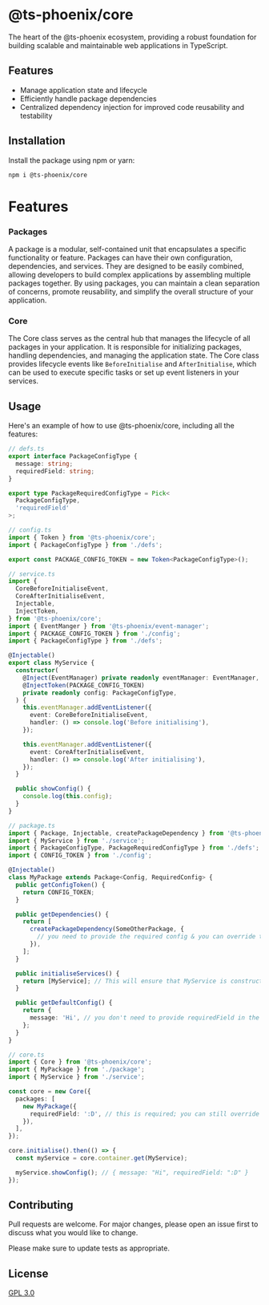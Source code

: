 # @ts-phoenix/core

The heart of the @ts-phoenix ecosystem, providing a robust foundation for building scalable and maintainable web applications in TypeScript.

## Features

- Manage application state and lifecycle
- Efficiently handle package dependencies
- Centralized dependency injection for improved code reusability and testability

## Installation

Install the package using npm or yarn:

```
npm i @ts-phoenix/core
```

# Features

### Packages

A package is a modular, self-contained unit that encapsulates a specific functionality or feature. Packages can have their own configuration, dependencies, and services. They are designed to be easily combined, allowing developers to build complex applications by assembling multiple packages together. By using packages, you can maintain a clean separation of concerns, promote reusability, and simplify the overall structure of your application.

### Core

The Core class serves as the central hub that manages the lifecycle of all packages in your application. It is responsible for initializing packages, handling dependencies, and managing the application state. The Core class provides lifecycle events like `BeforeInitialise` and `AfterInitialise`, which can be used to execute specific tasks or set up event listeners in your services.

## Usage

Here's an example of how to use @ts-phoenix/core, including all the features:

```ts
// defs.ts
export interface PackageConfigType {
  message: string;
  requiredField: string;
}

export type PackageRequiredConfigType = Pick<
  PackageConfigType,
  'requiredField'
>;
```

```ts
// config.ts
import { Token } from '@ts-phoenix/core';
import { PackageConfigType } from './defs';

export const PACKAGE_CONFIG_TOKEN = new Token<PackageConfigType>();
```

```ts
// service.ts
import {
  CoreBeforeInitialiseEvent,
  CoreAfterInitialiseEvent,
  Injectable,
  InjectToken,
} from '@ts-phoenix/core';
import { EventManger } from '@ts-phoenix/event-manager';
import { PACKAGE_CONFIG_TOKEN } from './config';
import { PackageConfigType } from './defs';

@Injectable()
export class MyService {
  constructor(
    @Inject(EventManager) private readonly eventManager: EventManager,
    @InjectToken(PACKAGE_CONFIG_TOKEN)
    private readonly config: PackageConfigType,
  ) {
    this.eventManager.addEventListener({
      event: CoreBeforeInitialiseEvent,
      handler: () => console.log('Before initialising'),
    });

    this.eventManager.addEventListener({
      event: CoreAfterInitialiseEvent,
      handler: () => console.log('After initialising'),
    });
  }

  public showConfig() {
    console.log(this.config);
  }
}
```

```ts
// package.ts
import { Package, Injectable, createPackageDependency } from '@ts-phoenix/core';
import { MyService } from './service';
import { PackageConfigType, PackageRequiredConfigType } from './defs';
import { CONFIG_TOKEN } from './config';

@Injectable()
class MyPackage extends Package<Config, RequiredConfig> {
  public getConfigToken() {
    return CONFIG_TOKEN;
  }

  public getDependencies() {
    return [
      createPackageDependency(SomeOtherPackage, {
        // you need to provide the required config & you can override the default one
      }),
    ];
  }

  public initialiseServices() {
    return [MyService]; // This will ensure that MyService is constructed before emitting Core lifecycle events
  }

  public getDefaultConfig() {
    return {
      message: 'Hi', // you don't need to provide requiredField in the default config
    };
  }
}
```

```ts
// core.ts
import { Core } from '@ts-phoenix/core';
import { MyPackage } from './package';
import { MyService } from './service';

const core = new Core({
  packages: [
    new MyPackage({
      requiredField: ':D', // this is required; you can still override "message" too
    }),
  ],
});

core.initialise().then(() => {
  const myService = core.container.get(MyService);

  myService.showConfig(); // { message: "Hi", requiredField: ":D" }
});
```

## Contributing

Pull requests are welcome. For major changes, please open an issue first to discuss what you would like to change.

Please make sure to update tests as appropriate.

## License

[GPL 3.0](https://choosealicense.com/licenses/gpl-3.0/)
